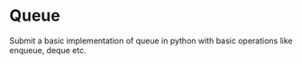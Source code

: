 # Queue
Submit a basic implementation of queue in python with basic operations like enqueue, deque etc.
